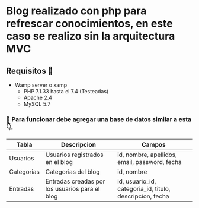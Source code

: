 # Blog realizado con php para refrescar conocimientos, en este caso se realizo sin la arquitectura MVC  

## Requisitos 🙌

- Wamp server o xamp
    - PHP 7.1.33 hasta el 7.4 (Testeadas)
    - Apache 2.4
    - MySQL 5.7

### 👀 Para funcionar debe agregar una base de datos similar a esta 👇.

| Tabla | Descripcion | Campos |
| ------------- | ------------- | ------------- |
| Usuarios  | Usuarios registrados en el blog  | id, nombre, apellidos, email, password, fecha |
| Categorias  | Categorias del blog  | id, nombre |
| Entradas  | Entradas creadas por los usuarios para el blog  | id, usuario_id, categoria_id, titulo, descripcion, fecha |
